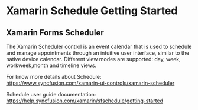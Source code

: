 # Xamarin Schedule Getting Started
## Xamarin Forms Scheduler
The Xamarin Scheduler control is an event calendar that is used to schedule and manage appointments through an intuitive user interface, similar to the native device calendar. Different view modes are supported: day, week, workweek,month and timeline views.

For know more details about Schedule: https://www.syncfusion.com/xamarin-ui-controls/xamarin-scheduler

Schedule user guide documentation: https://help.syncfusion.com/xamarin/sfschedule/getting-started
